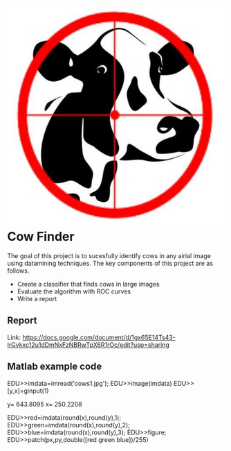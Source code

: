 !["Cover Image](Images/CoverImage.jpg)
Cow Finder
=============
The goal of this project is to sucesfully identify cows in any airial image using datamining techniques. The key components of this project are as follows.

  - Create a classifier that finds cows in large images
  - Evaluate the algorithm with ROC curves
  - Write a report

Report
------------
Link: https://docs.google.com/document/d/1gx65E14Ts43-IrGvkxc12u1dDmNxFzNBRwTpX6R1rOc/edit?usp=sharing
 
Matlab example code
--------------------

EDU>>imdata=imread('cows1.jpg');
EDU>>image(imdata)
EDU>>[y,x]=ginput(1)

y= 643.8095
x= 250.2208

EDU>>red=imdata(round(x),round(y),1);
EDU>>green=imdata(round(x),round(y),2);
EDU>>blue=imdata(round(x),round(y),3);
EDU>>figure;
EDU>>patch(px,py,double([red green blue])/255)




